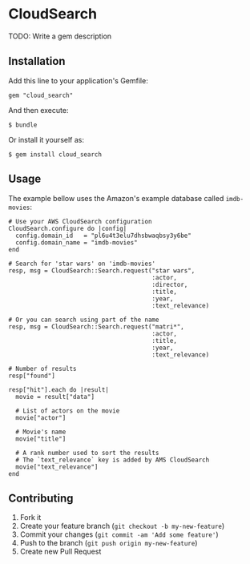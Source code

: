 # CloudSearch

TODO: Write a gem description

## Installation

Add this line to your application's Gemfile:

    gem "cloud_search"

And then execute:

    $ bundle

Or install it yourself as:

    $ gem install cloud_search

## Usage

The example bellow uses the Amazon's example database called `imdb-movies`:

    # Use your AWS CloudSearch configuration
    CloudSearch.configure do |config|
      config.domain_id   = "pl6u4t3elu7dhsbwaqbsy3y6be"
      config.domain_name = "imdb-movies"
    end

    # Search for 'star wars' on 'imdb-movies'
    resp, msg = CloudSearch::Search.request("star wars",
                                            :actor,
                                            :director,
                                            :title,
                                            :year,
                                            :text_relevance)

    # Or you can search using part of the name
    resp, msg = CloudSearch::Search.request("matri*",
                                            :actor,
                                            :title,
                                            :year,
                                            :text_relevance)

    # Number of results
    resp["found"]

    resp["hit"].each do |result|
      movie = result["data"]

      # List of actors on the movie
      movie["actor"]

      # Movie's name
      movie["title"]

      # A rank number used to sort the results
      # The `text_relevance` key is added by AMS CloudSearch
      movie["text_relevance"]
    end

## Contributing

1. Fork it
2. Create your feature branch (`git checkout -b my-new-feature`)
3. Commit your changes (`git commit -am 'Add some feature'`)
4. Push to the branch (`git push origin my-new-feature`)
5. Create new Pull Request

